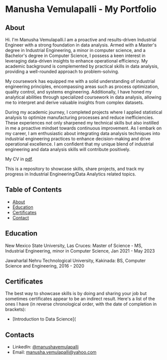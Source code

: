 # Manusha Vemulapalli - My Portfolio
## About
Hi. I'm Manusha Vemulapalli.I am a proactive and results-driven Industrial Engineer with a strong foundation in data analysis. Armed with a Master's degree in Industrial Engineering, a minor in computer science, and a Bachelor's degree in Computer Science, I possess a keen interest in leveraging data-driven insights to enhance operational efficiency. My academic background is complemented by practical skills in data analysis, providing a well-rounded approach to problem-solving.

My coursework has equipped me with a solid understanding of industrial engineering principles, encompassing areas such as process optimization, quality control, and systems engineering. Additionally, I have honed my analytical abilities through specialized coursework in data analysis, allowing me to interpret and derive valuable insights from complex datasets.

During my academic journey, I completed projects where I applied statistical analysis to optimize manufacturing processes and reduce inefficiencies. These experiences not only sharpened my technical skills but also instilled in me a proactive mindset towards continuous improvement. As I embark on my career, I am enthusiastic about integrating data analysis techniques into industrial engineering practices to enhance decision-making and drive operational excellence. I am confident that my unique blend of industrial engineering and data analysis skills will contribute positively.

My CV in [pdf](https://github.com/Manusha-Vemulapalli/Industrial-Engineer-Portfolio/blob/main/Manusha_CV.pdf).

This is a repository to showcase skills, share projects, and track my progress in Industrial Engineering/Data Analytics related topics.

## Table of Contents
- [About](https://github.com/Manusha-Vemulapalli/Data-Analyst-Portfolio/edit/main/README.md#about)
- [Education](https://github.com/Manusha-Vemulapalli/Data-Analyst-Portfolio/edit/main/README.md#Education)
- [Certificates](https://github.com/Manusha-Vemulapalli/Data-Analyst-Portfolio/edit/main/README.md#Certificates)
- [Contact](https://github.com/Manusha-Vemulapalli/Data-Analyst-Portfolio/edit/main/README.md#Contact)
  
## Education
New Mexico State University, Las Cruces: 
Master of Science - MS, Industrial Engineering, minor in Computer Science,
Jan 2021 - May 2023

Jawaharlal Nehru Technological University, Kakinada:
BS, Computer Science and Engineering,
2016 - 2020

## Certificates
The best way to showcase skills is by doing and sharing your job but sometimes certificates appear to be an indirect result. Here's a list of the ones I have (in reverse chronological order, with the date of completion in brackets):
- [Introduction to Data Science](

## Contacts
- LinkedIn: [@manushavemulapalli](https://www.linkedin.com/in/manusha-vemulapalli-950b73223/) 
- Email: manusha.vemulapalli@yahoo.com
